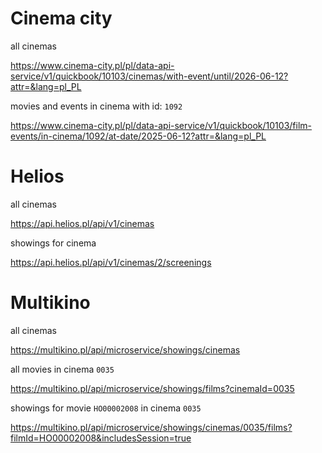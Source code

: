 # Cinema city

all cinemas

https://www.cinema-city.pl/pl/data-api-service/v1/quickbook/10103/cinemas/with-event/until/2026-06-12?attr=&lang=pl_PL

movies and events in cinema with id: `1092`

https://www.cinema-city.pl/pl/data-api-service/v1/quickbook/10103/film-events/in-cinema/1092/at-date/2025-06-12?attr=&lang=pl_PL

# Helios

all cinemas

https://api.helios.pl/api/v1/cinemas

showings for cinema

https://api.helios.pl/api/v1/cinemas/2/screenings

# Multikino

all cinemas

https://multikino.pl/api/microservice/showings/cinemas

all movies in cinema `0035`

https://multikino.pl/api/microservice/showings/films?cinemaId=0035

showings for movie `HO00002008` in cinema `0035`

https://multikino.pl/api/microservice/showings/cinemas/0035/films?filmId=HO00002008&includesSession=true